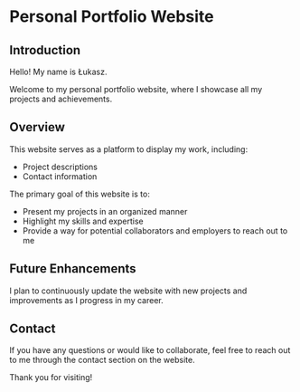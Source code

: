 # Personal Portfolio Website

## Introduction

Hello! My name is Łukasz.

Welcome to my personal portfolio website, where I showcase all my projects and achievements.

## Overview

This website serves as a platform to display my work, including:

- Project descriptions
- Contact information

The primary goal of this website is to:

- Present my projects in an organized manner
- Highlight my skills and expertise
- Provide a way for potential collaborators and employers to reach out to me

## Future Enhancements

I plan to continuously update the website with new projects and improvements as I progress in my career.

## Contact

If you have any questions or would like to collaborate, feel free to reach out to me through the contact section on the website.

Thank you for visiting!